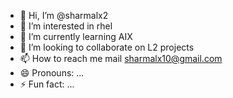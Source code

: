 - 👋 Hi, I’m @sharmalx2
- 👀 I’m interested in rhel
- 🌱 I’m currently learning AIX
- 💞️ I’m looking to collaborate on L2 projects
- 📫 How to reach me mail sharmalx10@gmail.com
- 😄 Pronouns: ...
- ⚡ Fun fact: ...

<!---
sharmalx2/sharmalx2 is a ✨ special ✨ repository because its `README.md` (this file) appears on your GitHub profile.
You can click the Preview link to take a look at your changes.
--->
